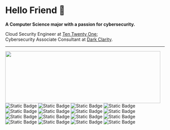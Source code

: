 
# Hello Friend 🤖

**A Computer Science major with a passion for cybersecurity.**

Cloud Security Engineer at [Ten Twenty One](https://tentwentyone.io/en/); <br/>
Cybersecurity Associate Consultant at [Dark Clarity](https://darkclarity.net/).

---

<p>
  <img align="left" width="490" height="165" src="https://github-readme-stats.vercel.app/api?username=jpantao&show_icons=true&theme=transparent"/>
  <p>
    <img alt="Static Badge" src="https://img.shields.io/badge/Visual_Studio_Code-%23007ACC?style=flat-square&logo=visualstudiocode&logoColor=white">
    <img alt="Static Badge" src="https://img.shields.io/badge/Vim-%23019733?style=flat-square&logo=vim&logoColor=white">
    <img alt="Static Badge" src="https://img.shields.io/badge/JetBrains-%23000000?style=flat-square&logo=jetbrains&logoColor=white">
    <img alt="Static Badge" src="https://img.shields.io/badge/Git-%23F05032?style=flat-square&logo=git&logoColor=white">
    <img alt="Static Badge" src="https://img.shields.io/badge/GitHub-%23181717?style=flat-square&logo=github&logoColor=white">
    <img alt="Static Badge" src="https://img.shields.io/badge/Java-%23F80000?style=flat-square&logo=oracle&logoColor=white">
    <img alt="Static Badge" src="https://img.shields.io/badge/Clang-%23A8B9CC?style=flat-square&logo=c&logoColor=black">
    <img alt="Static Badge" src="https://img.shields.io/badge/Python-%233776AB?style=flat-square&logo=python&logoColor=white">
    <img alt="Static Badge" src="https://img.shields.io/badge/Go-%2300ADD8?style=flat-square&logo=go&logoColor=white">
    <img alt="Static Badge" src="https://img.shields.io/badge/Terraform-%23844FBA?style=flat-square&logo=terraform&logoColor=white">
    <img alt="Static Badge" src="https://img.shields.io/badge/Docker-%232496ED?style=flat-square&logo=docker&logoColor=white">
    <img alt="Static Badge" src="https://img.shields.io/badge/Azure-%230078D4?style=flat-square&logo=microsoftazure&logoColor=white">
    <img alt="Static Badge" src="https://img.shields.io/badge/Hack_The_Box-%239FEF00?style=flat-square&logo=hackthebox&logoColor=black">
    <img alt="Static Badge" src="https://img.shields.io/badge/TryHackMe-%23212C42?style=flat-square&logo=tryhackme&logoColor=white">
    <img alt="Static Badge" src="https://img.shields.io/badge/Linux-%23FCC624?style=flat-square&logo=linux&logoColor=black">
    <img alt="Static Badge" src="https://img.shields.io/badge/Kali_Linux-%23557C94?style=flat-square&logo=kalilinux&logoColor=white">
  </p>
</p>



<!--

**jpantao/jpantao** is a ✨ _special_ ✨ repository because its `README.md` (this file) appears on your GitHub profile.

Here are some ideas to get you started:

- 🔭 I’m currently working on ...
- 🌱 I’m currently learning about ...
- 👯 I’m looking to collaborate on ...
- 🤔 I’m looking for help with ...
- 💬 Ask me about ...
- 📫 How to reach me: ...
- 😄 Pronouns: ...
- ⚡ Fun fact: ...
-->
